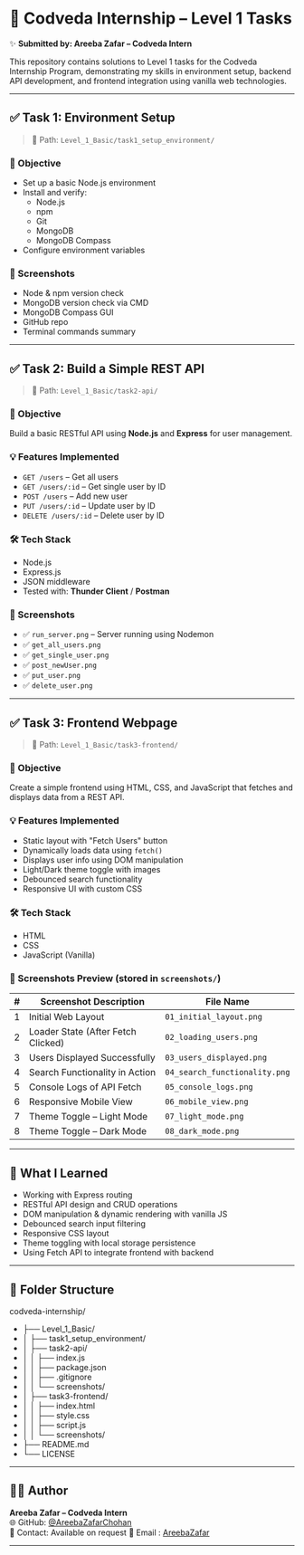 # 🚀 Codveda Internship – Level 1 Tasks

✨ **Submitted by: Areeba Zafar – Codveda Intern**

This repository contains solutions to Level 1 tasks for the Codveda Internship Program, demonstrating my skills in environment setup, backend API development, and frontend integration using vanilla web technologies.

---

## ✅ Task 1: Environment Setup

> 📁 Path: `Level_1_Basic/task1_setup_environment/`

### 🔧 Objective
- Set up a basic Node.js environment
- Install and verify:
  - Node.js
  - npm
  - Git
  - MongoDB
  - MongoDB Compass
- Configure environment variables

### 📸 Screenshots
- Node & npm version check
- MongoDB version check via CMD
- MongoDB Compass GUI
- GitHub repo
- Terminal commands summary

---

## ✅ Task 2: Build a Simple REST API

> 📁 Path: `Level_1_Basic/task2-api/`

### 🔧 Objective
Build a basic RESTful API using **Node.js** and **Express** for user management.

### 💡 Features Implemented
- `GET /users` – Get all users
- `GET /users/:id` – Get single user by ID
- `POST /users` – Add new user
- `PUT /users/:id` – Update user by ID
- `DELETE /users/:id` – Delete user by ID

### 🛠 Tech Stack
- Node.js
- Express.js
- JSON middleware
- Tested with: **Thunder Client** / **Postman**

### 📸 Screenshots
- ✅ `run_server.png` – Server running using Nodemon  
- ✅ `get_all_users.png`  
- ✅ `get_single_user.png`  
- ✅ `post_newUser.png`  
- ✅ `put_user.png`  
- ✅ `delete_user.png`

---

## ✅ Task 3: Frontend Webpage

> 📁 Path: `Level_1_Basic/task3-frontend/`

### 🔧 Objective
Create a simple frontend using HTML, CSS, and JavaScript that fetches and displays data from a REST API.

### 💡 Features Implemented
- Static layout with "Fetch Users" button
- Dynamically loads data using `fetch()`
- Displays user info using DOM manipulation
- Light/Dark theme toggle with images
- Debounced search functionality
- Responsive UI with custom CSS

### 🛠 Tech Stack
- HTML
- CSS
- JavaScript (Vanilla)

### 📸 Screenshots Preview (stored in `screenshots/`)

| # | Screenshot Description                     | File Name                     |
|---|--------------------------------------------|-------------------------------|
| 1 | Initial Web Layout                         | `01_initial_layout.png`       |
| 2 | Loader State (After Fetch Clicked)         | `02_loading_users.png`        |
| 3 | Users Displayed Successfully               | `03_users_displayed.png`      |
| 4 | Search Functionality in Action             | `04_search_functionality.png` |
| 5 | Console Logs of API Fetch                  | `05_console_logs.png`         |
| 6 | Responsive Mobile View                     | `06_mobile_view.png`          |
| 7 | Theme Toggle – Light Mode                  | `07_light_mode.png`           |
| 8 | Theme Toggle – Dark Mode                   | `08_dark_mode.png`            |

---

## 🧠 What I Learned

- Working with Express routing
- RESTful API design and CRUD operations
- DOM manipulation & dynamic rendering with vanilla JS
- Debounced search input filtering
- Responsive CSS layout
- Theme toggling with local storage persistence
- Using Fetch API to integrate frontend with backend

---

## 📂 Folder Structure

codveda-internship/
- ├── Level_1_Basic/
- │ ├── task1_setup_environment/
- │ ├── task2-api/
- │ │ ├── index.js
- │ │ ├── package.json
- │ │ ├── .gitignore
- │ │ └── screenshots/
- │ ├── task3-frontend/
- │ │ ├── index.html
- │ │ ├── style.css
- │ │ ├── script.js
- │ │ └── screenshots/
- ├── README.md
- └── LICENSE

---

## 🙋‍♀️ Author

**Areeba Zafar – Codveda Intern**  
🌐 GitHub: [@AreebaZafarChohan](https://github.com/AreebaZafarChohan)  
📧 Contact: Available on request
📩 Email : [AreebaZafar](mailto:areebazafar715@gmail.com)

---